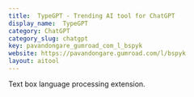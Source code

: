 ```yaml
---
title:  TypeGPT - Trending AI tool for ChatGPT
display_name:  TypeGPT
category: ChatGPT
category_slug: chatgpt
key: pavandongare_gumroad_com_l_bspyk
website: https://pavandongare.gumroad.com/l/bspyk
layout: aitool
---
```


Text box language processing extension.
